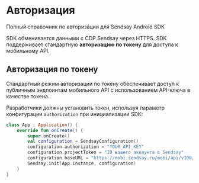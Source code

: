 # Авторизация

Полный справочник по авторизации для Sendsay Android SDK

SDK обменивается данными с CDP Sendsay через HTTPS. SDK поддерживает стандартную **авторизацию по токену** для доступа к мобильному API.

## Авторизация по токену

Стандартный режим авторизации по токену обеспечивает доступ к публичным эндпоинтам мобильного API с использованием API-ключа в качестве токена.

Разработчики должны установить токен, используя параметр конфигурации `authorization` при инициализации SDK:

```kotlin
class App : Application() {
    override fun onCreate() {
        super.onCreate()
        val configuration = SendsayConfiguration()
        configuration.authorization = "YOUR_API_KEY"
        configuration.projectToken = "ID вашего аккаунта в Sendsay"
        configuration.baseURL = "https://mobi.sendsay.ru/mobi/api/v100/json"
        Sendsay.init(App.instance, configuration)
    }
}
```
